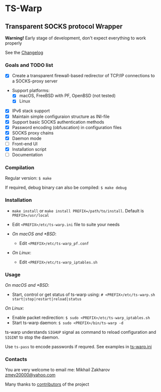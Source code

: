 # TS-Warp

## Transparent SOCKS protocol Wrapper

**Warning!** Early stage of development, don't expect everything to work properly

See the [Changelog](CHANGELOG.md)

### Goals and TODO list

- [x] Create a transparent firewall-based redirector of TCP/IP connections to
a SOCKS-proxy server

- Support platforms:
  - [x] macOS, FreeBSD with PF, OpenBSD (not tested)
  - [x] Linux

- [x] IPv6 stack support
- [x] Maintain simple configuraion structure as INI-file
- [x] Support basic SOCKS authentication methods
- [x] Password encoding (obfuscation) in configuration files
- [x] SOCKS proxy chains
- [x] Daemon mode
- [ ] Front-end UI
- [x] Installation script
- [ ] Documentation

### Compilation

Regular version: `$ make`

If required, debug binary can also be compiled: `$ make debug`

### Installation

- `make install` or `make install PREFIX=/path/to/install`. Default is `PREFIX=/usr/local`

- Edit `<PREFIX>/etc/ts-warp.ini` file to suite your needs
  
- *On macOS and \*BSD*:
  - Edit `<PREFIX>/etc/ts-warp_pf.conf`

- *On Linux*:
  - Edit `<PREFIX>/etc/ts-warp_iptables.sh`

### Usage

*On macOS and \*BSD*:

- Start, control or get status of ts-warp using: `# <PREFIX>/etc/ts-warp.sh start|stop|restart|reload|status`

*On Linux*:

- Enable packet redirection: `$ sudo <PREFIX>/etc/ts-warp_iptables.sh`
- Start ts-warp daemon: `$ sudo <PREFIX>/bin/ts-warp -d`

ts-warp understands `SIGHUP` signal as command to reload configuration and `SIGINT` to stop the daemon.

Use `ts-pass` to encode passwords if requred. See examples in [ts-warp.ini](examples/ts-warp.ini)

### Contacts

You are very welcome to email me: Mikhail Zakharov <zmey20000@yahoo.com>

Many thanks to [contributors](CONTRIBUTORS.md) of the project
